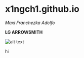 # x1ngch1.github.io
*Maxi Franchezka Adolfo*

**LG ARROWSMITH**


![alt text](https://i.pinimg.com/originals/90/1a/cc/901accf48fb562cd566290ff5dde2367.gif)

hi


